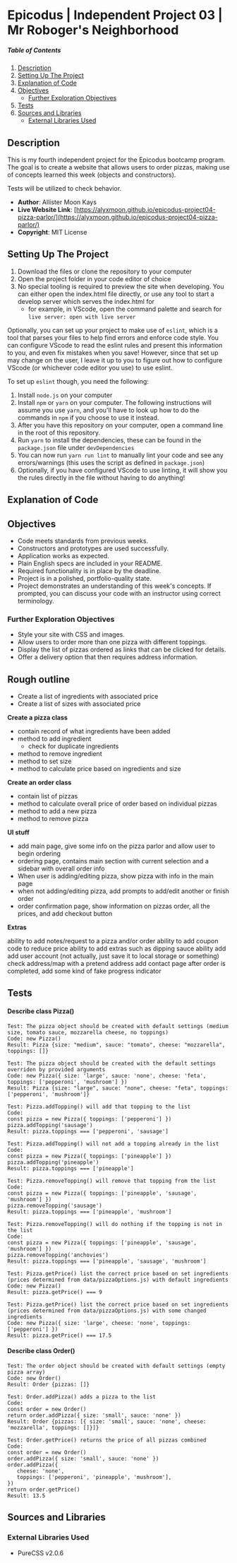# Epicodus | Independent Project 03 | Mr Roboger's Neighborhood

##### Table of Contents
1. [Description](#description)
2. [Setting Up The Project](#setting-up-the-project)
3. [Explanation of Code](#explanation-of-code)
4. [Objectives](#objectives)
   - [Further Exploration Objectives](#further-exploration-objectives)
5. [Tests](#tests)
6. [Sources and Libraries](#sources-and-libraries)
   - [External Libraries Used](#external-libraries-used)

## Description

This is my fourth independent project for the Epicodus bootcamp program. The goal is to create a website that allows users to order pizzas, making use of concepts learned this week (objects and constructors).

Tests will be utilized to check behavior.

- **Author**: Allister Moon Kays
- **Live Website Link**: [https://alyxmoon.github.io/epicodus-project04-pizza-parlor/](https://alyxmoon.github.io/epicodus-project04-pizza-parlor/)
- **Copyright**: MIT License

## Setting Up The Project
1. Download the files or clone the repository to your computer
2. Open the project folder in your code editor of choice
3. No special tooling is required to preview the site when developing. You can either open the index.html file directly, or use any tool to start a develop server which serves the index.html for
   - for example, in VScode, open the command palette and search for `live server: open with live server`

Optionally, you can set up your project to make use of `eslint`, which is a tool that parses your files to help find errors and enforce code style. You can configure VScode to read the eslint rules and present this information to you, and even fix mistakes when you save! However, since that set up may change on the user, I leave it up to you to figure out how to configure VScode (or whichever code editor you use) to use eslint.

To set up `eslint` though, you need the following:
1. Install `node.js` on your computer
2. Install `npm` or `yarn` on your computer. The following instructions will assume you use `yarn`, and you'll have to look up how to do the commands in `npm` if you choose to use it instead.
3. After you have this repository on your computer, open a command line in the root of this repository.
4. Run `yarn` to install the dependencies, these can be found in the `package.json` file under `devDependencies`
5. You can now run `yarn run lint` to manually lint your code and see any errors/warnings (this uses the script as defined in `package.json`)
6. Optionally, if you have configured VScode to use linting, it will show you the rules directly in the file without having to do anything!

## Explanation of Code

## Objectives
- Code meets standards from previous weeks.
- Constructors and prototypes are used successfully.
- Application works as expected.
- Plain English specs are included in your README.
- Required functionality is in place by the deadline.
- Project is in a polished, portfolio-quality state.
- Project demonstrates an understanding of this week's concepts. If prompted, you can discuss your code with an instructor using correct terminology.

### Further Exploration Objectives
- Style your site with CSS and images.
- Allow users to order more than one pizza with different toppings.
- Display the list of pizzas ordered as links that can be clicked for details.
- Offer a delivery option that then requires address information.

## Rough outline

- Create a list of ingredients with associated price
- Create a list of sizes with associated price

**Create a pizza class**
- contain record of what ingredients have been added
- method to add ingredient
  - check for duplicate ingredients
- method to remove ingredient
- method to set size
- method to calculate price based on ingredients and size

**Create an order class**
- contain list of pizzas
- method to calculate overall price of order based on individual pizzas
- method to add a new pizza
- method to remove pizza

**UI stuff**
- add main page, give some info on the pizza parlor and allow user to begin ordering
- ordering page, contains main section with current selection and a sidebar with overall order info
- When user is adding/editing pizza, show pizza with info in the main page
- when not adding/editing pizza, add prompts to add/edit another or finish order
- order confirmation page, show information on pizzas order, all the prices, and add checkout button

**Extras**

ability to add notes/request to a pizza and/or order
ability to add coupon code to reduce price
ability to add extras such as dipping sauce
ability add add user account (not actually, just save it to local storage or something)
check address/map with a pretend address
add contact page
after order is completed, add some kind of fake progress indicator

## Tests

#### Describe class Pizza()

```
Test: The pizza object should be created with default settings (medium size, tomato sauce, mozzarella cheese, no toppings)
Code: new Pizza()
Result: Pizza {size: "medium", sauce: "tomato", cheese: "mozzarella", toppings: []}
```

```
Test: The pizza object should be created with the default settings overriden by provided arguments
Code: new Pizza({ size: 'large', sauce: 'none', cheese: 'feta', toppings: ['pepperoni', 'mushroom'] })
Result: Pizza {size: "large", sauce: "none", cheese: "feta", toppings: ['pepperoni', 'mushroom']}
```

```
Test: Pizza.addTopping() will add that topping to the list
Code: 
const pizza = new Pizza({ toppings: ['pepperoni'] })
pizza.addTopping('sausage')
Result: pizza.toppings === ['pepperoni', 'sausage']
```

```
Test: Pizza.addTopping() will not add a topping already in the list
Code: 
const pizza = new Pizza({ toppings: ['pineapple'] })
pizza.addTopping('pineapple')
Result: pizza.toppings === ['pineapple']
```

```
Test: Pizza.removeTopping() will remove that topping from the list
Code: 
const pizza = new Pizza({ toppings: ['pineapple', 'sausage', 'mushroom'] })
pizza.removeTopping('sausage')
Result: pizza.toppings === ['pineapple', 'mushroom']
```

```
Test: Pizza.removeTopping() will do nothing if the topping is not in the list
Code: 
const pizza = new Pizza({ toppings: ['pineapple', 'sausage', 'mushroom'] })
pizza.removeTopping('anchovies')
Result: pizza.toppings === ['pineapple', 'sausage', 'mushroom']
```

```
Test: Pizza.getPrice() list the correct price based on set ingredients (prices determined from data/pizzaOptions.js) with default ingredients
Code: new Pizza()
Result: pizza.getPrice() === 9
```

```
Test: Pizza.getPrice() list the correct price based on set ingredients (prices determined from data/pizzaOptions.js) with some changed ingredients
Code: new Pizza({ size: 'large', cheese: 'none', toppings: ['pepperoni'] })
Result: pizza.getPrice() === 17.5
```

#### Describe class Order()

```
Test: The order object should be created with default settings (empty pizza array)
Code: new Order()
Result: Order {pizzas: []}
```

```
Test: Order.addPizza() adds a pizza to the list
Code:
const order = new Order()
return order.addPizza({ size: 'small', sauce: 'none' })
Result: Order {pizzas: [{ size: 'small', sauce: 'none', cheese: 'mozzarella', toppings: []}]}
```

```
Test: Order.getPrice() returns the price of all pizzas combined
Code:
const order = new Order()
order.addPizza({ size: 'small', sauce: 'none' })
order.addPizza({
   cheese: 'none',
   toppings: ['pepperoni', 'pineapple', 'mushroom'],
})
return order.getPrice()
Result: 13.5
```

## Sources and Libraries

### External Libraries Used
- PureCSS v2.0.6